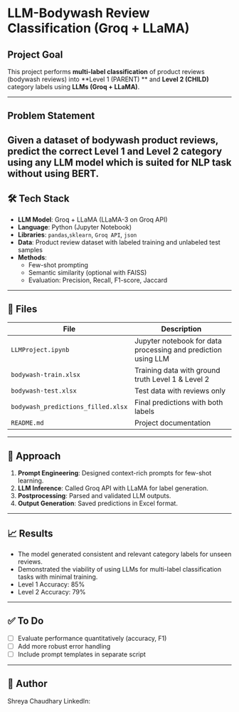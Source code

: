# LLM-Bodywash Review Classification (Groq + LLaMA)

## Project Goal
This project performs **multi-label classification** of product reviews (bodywash reviews) into **Level 1 (PARENT) ** and **Level 2 (CHILD)** category labels using **LLMs (Groq + LLaMA)**.

---

## Problem Statement
Given a dataset of bodywash product reviews, predict the correct Level 1 and Level 2 category using any LLM model which is suited for NLP task without using BERT.
---

## 🛠️ Tech Stack

- **LLM Model**: Groq + LLaMA (LLaMA-3 on Groq API)
- **Language**: Python (Jupyter Notebook)
- **Libraries**: `pandas`,`sklearn`, `Groq API`, `json`
- **Data**: Product review dataset with labeled training and unlabeled test samples
- **Methods**:
  - Few-shot prompting
  - Semantic similarity (optional with FAISS)
  - Evaluation: Precision, Recall, F1-score, Jaccard
---

## 📂 Files

| File                          | Description                                       |
|-------------------------------|---------------------------------------------------|
| `LLMProject.ipynb`            | Jupyter notebook for data processing and prediction using LLM |
| `bodywash-train.xlsx`         | Training data with ground truth Level 1 & Level 2 |
| `bodywash-test.xlsx`          | Test data with reviews only                      |
| `bodywash_predictions_filled.xlsx` | Final predictions with both labels         |
| `README.md`                   | Project documentation                             |

---

## 🚀 Approach

1. **Prompt Engineering**: Designed context-rich prompts for few-shot learning.
2. **LLM Inference**: Called Groq API with LLaMA for label generation.
3. **Postprocessing**: Parsed and validated LLM outputs.
4. **Output Generation**: Saved predictions in Excel format.

---

## 📈 Results

- The model generated consistent and relevant category labels for unseen reviews.
- Demonstrated the viability of using LLMs for multi-label classification tasks with minimal training.
- Level 1 Accuracy: 85%
- Level 2 Accuracy: 79%
---

## ✅ To Do

- [ ] Evaluate performance quantitatively (accuracy, F1)
- [ ] Add more robust error handling
- [ ] Include prompt templates in separate script

---

## 🧠 Author

Shreya Chaudhary
LinkedIn: 
 

